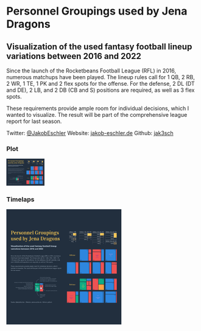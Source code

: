 # Personnel Groupings used by Jena Dragons

## Visualization of the used fantasy football lineup variations between 2016 and 2022

Since the launch of the Rocketbeans Football League (RFL) in 2016, numerous matchups have been played. The lineup rules call for 1 QB, 2 RB, 2 WR, 1 TE, 1 PK and 2 flex spots for the offense. For the defense, 2 DL (DT and DE), 2 LB, and 2 DB (CB and S) positions are required, as well as 3 flex spots.

These requirements provide ample room for individual decisions, which I wanted to visualize. The result will be part of the comprehensive league report for last season.

Twitter: [@JakobEschler](https://twitter.com/JakobEschler)
Website: [jakob-eschler.de](https://jakob-eschler.de)
Github: [jak3sch](https://github.com/jak3sch)

  
### Plot
<img src="https://github.com/jak3sch/rfl/blob/main/reports/season-review/output/plots/team-personnel-grouping/plot.png?raw=true" width="100">

### Timelaps
<img src="https://github.com/jak3sch/rfl/blob/main/reports/season-review/output/plots/team-personnel-grouping/plot.gif?raw=true" width="60%">
